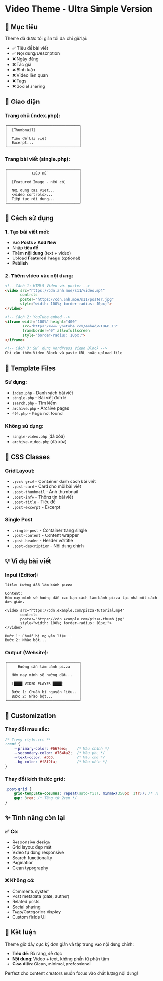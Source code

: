 # Video Theme - Ultra Simple Version

## 🎯 Mục tiêu
Theme đã được tối giản tối đa, chỉ giữ lại:
- ✅ Tiêu đề bài viết
- ✅ Nội dung/Description
- ❌ Ngày đăng
- ❌ Tác giả
- ❌ Bình luận
- ❌ Video liên quan
- ❌ Tags
- ❌ Social sharing

## 📱 Giao diện

### Trang chủ (index.php):
```
┌─────────────────────────────────┐
│  [Thumbnail]                    │
│                                 │
│  Tiêu đề bài viết               │
│  Excerpt...                     │
└─────────────────────────────────┘
```

### Trang bài viết (single.php):
```
┌─────────────────────────────────┐
│           TIÊU ĐỀ               │
│                                 │
│  [Featured Image - nếu có]      │
│                                 │
│  Nội dung bài viết...           │
│  <video controls>...            │
│  Tiếp tục nội dung...           │
└─────────────────────────────────┘
```

## 🚀 Cách sử dụng

### 1. Tạo bài viết mới:
- Vào **Posts > Add New**
- Nhập **tiêu đề**
- Thêm **nội dung** (text + video)
- Upload **Featured Image** (optional)
- **Publish**

### 2. Thêm video vào nội dung:
```html
<!-- Cách 1: HTML5 Video với poster -->
<video src="https://cdn.anh.moe/s11/video.mp4" 
       controls 
       poster="https://cdn.anh.moe/s11/poster.jpg"
       style="width: 100%; border-radius: 10px;">
</video>

<!-- Cách 2: YouTube embed -->
<iframe width="100%" height="400" 
        src="https://www.youtube.com/embed/VIDEO_ID"
        frameborder="0" allowfullscreen
        style="border-radius: 10px;">
</iframe>

<!-- Cách 3: Sử dụng WordPress Video Block -->
Chỉ cần thêm Video Block và paste URL hoặc upload file
```

## 🎨 Template Files

### Sử dụng:
- `index.php` - Danh sách bài viết
- `single.php` - Bài viết đơn lẻ  
- `search.php` - Tìm kiếm
- `archive.php` - Archive pages
- `404.php` - Page not found

### Không sử dụng:
- `single-video.php` (đã xóa)
- `archive-video.php` (đã xóa)

## 🎯 CSS Classes

### Grid Layout:
- `.post-grid` - Container danh sách bài viết
- `.post-card` - Card cho mỗi bài viết
- `.post-thumbnail` - Ảnh thumbnail
- `.post-info` - Thông tin bài viết
- `.post-title` - Tiêu đề
- `.post-excerpt` - Excerpt

### Single Post:
- `.single-post` - Container trang single
- `.post-content` - Content wrapper
- `.post-header` - Header với title
- `.post-description` - Nội dung chính

## 💡 Ví dụ bài viết

### Input (Editor):
```
Title: Hướng dẫn làm bánh pizza

Content:
Hôm nay mình sẽ hướng dẫn các bạn cách làm bánh pizza tại nhà một cách đơn giản.

<video src="https://cdn.example.com/pizza-tutorial.mp4" 
       controls 
       poster="https://cdn.example.com/pizza-thumb.jpg"
       style="width: 100%; border-radius: 10px;">
</video>

Bước 1: Chuẩn bị nguyên liệu...
Bước 2: Nhào bột...
```

### Output (Website):
```
┌─────────────────────────────────┐
│     Hướng dẫn làm bánh pizza    │
│                                 │
│  Hôm nay mình sẽ hướng dẫn...   │
│                                 │
│  [████ VIDEO PLAYER ████]       │
│                                 │
│  Bước 1: Chuẩn bị nguyên liệu.. │
│  Bước 2: Nhào bột...            │
└─────────────────────────────────┘
```

## 🔧 Customization

### Thay đổi màu sắc:
```css
/* Trong style.css */
:root {
    --primary-color: #667eea;    /* Màu chính */
    --secondary-color: #764ba2;  /* Màu phụ */
    --text-color: #333;          /* Màu chữ */
    --bg-color: #f8f9fa;         /* Màu nền */
}
```

### Thay đổi kích thước grid:
```css
.post-grid {
    grid-template-columns: repeat(auto-fill, minmax(350px, 1fr)); /* Tăng từ 300px */
    gap: 3rem; /* Tăng từ 2rem */
}
```

## ✨ Tính năng còn lại

### ✅ Có:
- Responsive design
- Grid layout đẹp mắt
- Video tự động responsive
- Search functionality
- Pagination
- Clean typography

### ❌ Không có:
- Comments system
- Post metadata (date, author)
- Related posts
- Social sharing
- Tags/Categories display
- Custom fields UI

## 🎊 Kết luận

Theme giờ đây cực kỳ đơn giản và tập trung vào nội dung chính:
- **Tiêu đề**: Rõ ràng, dễ đọc
- **Nội dung**: Video + text, không phần tử phân tâm
- **Giao diện**: Clean, minimal, professional

Perfect cho content creators muốn focus vào chất lượng nội dung!
